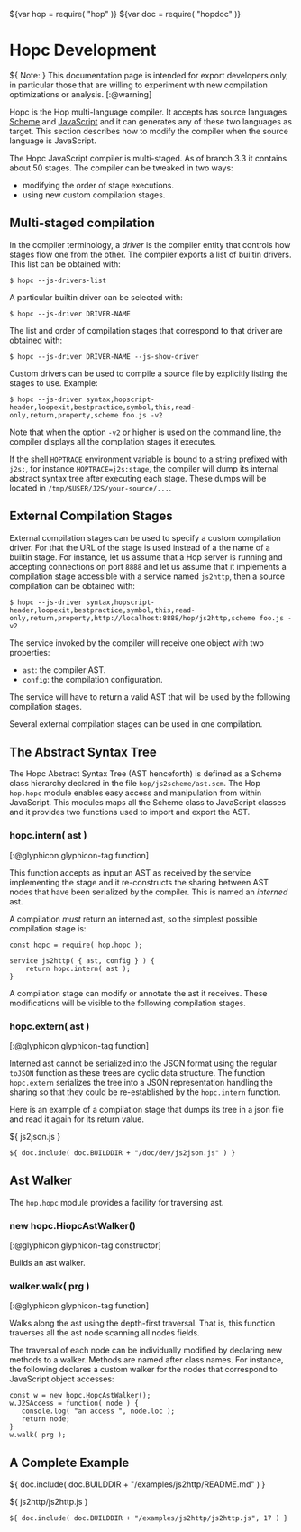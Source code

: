 ${var hop = require( "hop" )}
${var doc = require( "hopdoc" )}


Hopc Development
================

${ <span class="label label-warning">Note:</span> } 
This documentation page is intended for export developers only, in particular
those that are willing to experiment with new compilation optimizations or
analysis.
[:@warning]


Hopc is the Hop multi-language compiler. It accepts has source languages
[Scheme](http://www-sop.inria.fr/indes/fp/Bigloo/) and 
[JavaScript](https://www.ecma-international.org/ecma-262/) and it can generates
any of these two languages as target. This section describes how to modify the
compiler when the source language is JavaScript. 

The Hopc JavaScript compiler is multi-staged. As of branch 3.3 it
contains about 50 stages. The compiler can be tweaked in two ways:

  * modifying the order of stage executions.
  * using new custom compilation stages.


Multi-staged compilation
------------------------

In the compiler terminology, a _driver_ is the compiler entity that controls
how stages flow one from the other. The compiler exports a list of
builtin drivers. This list can be obtained with:

```shell[:@shell]
$ hopc --js-drivers-list
```

A particular builtin driver can be selected with:

```shell[:@shell]
$ hopc --js-driver DRIVER-NAME
```

The list and order of compilation stages that correspond to that driver
are obtained with:

```shell[:@shell]
$ hopc --js-driver DRIVER-NAME --js-show-driver
```

Custom drivers can be used to compile a source file by explicitly listing
the stages to use. Example:

```shell[:@shell]
$ hopc --js-driver syntax,hopscript-header,loopexit,bestpractice,symbol,this,read-only,return,property,scheme foo.js -v2
```

Note that when the option `-v2` or higher is used on the command line, the
compiler displays all the compilation stages it executes.

If the shell `HOPTRACE` environment variable is bound to a string
prefixed with `j2s:`, for instance `HOPTRACE=j2s:stage`, the compiler will
dump its internal abstract syntax tree after executing each stage. These
dumps will be located in `/tmp/$USER/J2S/your-source/...`.


External Compilation Stages
---------------------------

External compilation stages can be used to specify a custom compilation
driver. For that the URL of the stage is used instead of a the name of
a builtin stage. For instance, let us assume that a Hop server is running
and accepting connections on port `8888` and let us assume that it implements
a compilation stage accessible with a service named `js2http`, then
a source compilation can be obtained with:

```shell[:@shell]
$ hopc --js-driver syntax,hopscript-header,loopexit,bestpractice,symbol,this,read-only,return,property,http://localhost:8888/hop/js2http,scheme foo.js -v2
```

The service invoked by the compiler will receive one object with two 
properties:

  * `ast`: the compiler AST.
  * `config`: the compilation configuration.
  
The service will have to return a valid AST that will be used by the following
compilation stages.

Several external compilation stages can be used in one compilation.

  
The Abstract Syntax Tree
------------------------

The Hopc Abstract Syntax Tree (AST henceforth) is defined as a Scheme
class hierarchy declared in the file `hop/js2scheme/ast.scm`. The Hop
`hop.hopc` module enables easy access and manipulation from within
JavaScript. This modules maps all the Scheme class to JavaScript
classes and it provides two functions used to import and export the
AST.

### hopc.intern( ast ) ###
[:@glyphicon glyphicon-tag function]

This function accepts as input an AST as received by the service
implementing the stage and it re-constructs the sharing between AST
nodes that have been serialized by the compiler. This is named an
_interned_ ast.

A compilation *must* return an interned ast, so the simplest possible
compilation stage is:

```hopscript[:@hop]
const hopc = require( hop.hopc );

service js2http( { ast, config } ) {
    return hopc.intern( ast );
}	
```

A compilation stage can modify or annotate the ast it receives. These 
modifications will be visible to the following compilation stages.


### hopc.extern( ast ) ###
[:@glyphicon glyphicon-tag function]

Interned ast cannot be serialized into the JSON format using the
regular `toJSON` function as these trees are cyclic data structure.
The function `hopc.extern` serializes the tree into a JSON
representation handling the sharing so that they could be re-established
by the `hopc.intern` function.

Here is an example of a compilation stage that dumps its tree in
a json file and read it again for its return value.


${ <span class="label label-info">js2json.js</span> }

```hopscript[:@hop]
${ doc.include( doc.BUILDDIR + "/doc/dev/js2json.js" ) }
```

Ast Walker
----------

The `hop.hopc` module provides a facility for traversing ast.

### new hopc.HiopcAstWalker() ###
[:@glyphicon glyphicon-tag constructor]

Builds an ast walker. 

### walker.walk( prg ) ###
[:@glyphicon glyphicon-tag function]

Walks along the ast using the depth-first traversal. That is, this function
traverses all the ast node scanning all nodes fields. 

The traversal of each node can be individually modified by declaring
new methods to a walker. Methods are named after class names. For
instance, the following declares a custom walker for the nodes that
correspond to JavaScript object accesses:

```hopscript[:@hop]
const w = new hopc.HopcAstWalker();
w.J2SAccess = function( node ) {
   console.log( "an access ", node.loc );
   return node;
}
w.walk( prg );
```

A Complete Example
------------------

${ doc.include( doc.BUILDDIR + "/examples/js2http/README.md" ) }

${ <span class="label label-info">js2http/js2http.js</span> }

```hopscript[:@hop]
${ doc.include( doc.BUILDDIR + "/examples/js2http/js2http.js", 17 ) }
```


